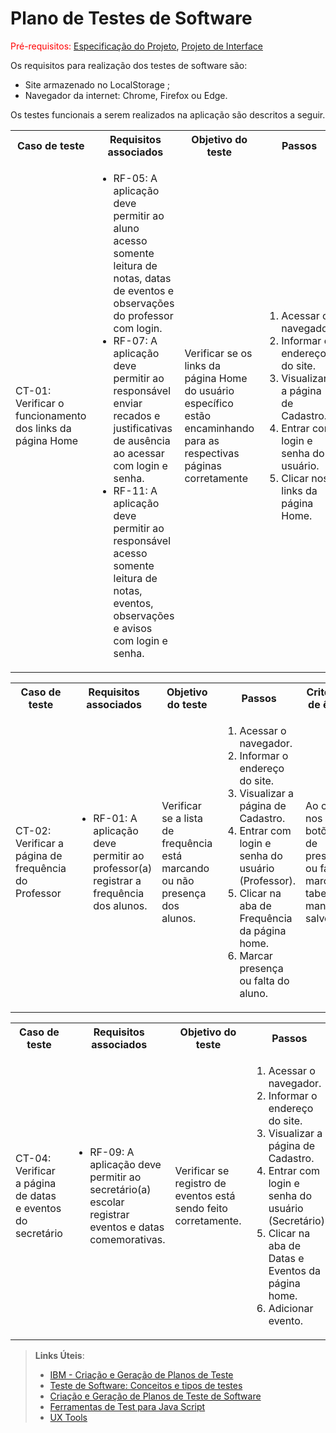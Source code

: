 # Plano de Testes de Software

<span style="color:red">Pré-requisitos: <a href="https://github.com/ICEI-PUC-Minas-PMV-ADS/pmv-ads-2024-1-e1-proj-web-t5-pmv-ads-2024-1-e1-projedusync/blob/main/documentos/02-Especifica%C3%A7%C3%A3o%20do%20Projeto.md"> Especificação do Projeto</a></span>, <a href="https://github.com/ICEI-PUC-Minas-PMV-ADS/pmv-ads-2024-1-e1-proj-web-t5-pmv-ads-2024-1-e1-projedusync/blob/main/documentos/04-Projeto%20de%20Interface.md"> Projeto de Interface</a>

Os requisitos para realização dos testes de software são:
<ul><li>Site armazenado no LocalStorage ;</li>
<li>Navegador da internet: Chrome, Firefox ou Edge.</li>
</ul>

Os testes funcionais a serem realizados na aplicação são descritos a seguir.

<table>
 <tr>
  <th>Caso de teste</th>
  <th>Requisitos associados</th>
  <th>Objetivo do teste</th>
  <th>Passos</th>
  <th>Critérios de êxito</th>
  <th>Responsável</th>
 </tr>

 <tr>
  <td>CT-01: Verificar o funcionamento dos links da página Home</td>
  <td>
   <ul>
   
   <li>RF-05: A aplicação deve permitir ao aluno acesso somente leitura de notas, datas de eventos e observações do professor com login.</li>
    <li>RF-07:	A aplicação deve permitir ao responsável enviar recados e justificativas de ausência ao acessar com login e senha.</li>
    <li>RF-11: A aplicação deve permitir ao responsável acesso somente leitura de notas, eventos, observações e avisos com login e senha.</li>
   </ul>
  </td>
  <td>Verificar se os links da página Home do usuário específico estão encaminhando para as respectivas páginas corretamente</td>
  <td>
   <ol>
    <li>Acessar o navegador.</li>
    <li>Informar o endereço do site.</li>
    <li>Visualizar a página de Cadastro.</li>
    <li>Entrar com login e senha do usuário.</li>
    <li>Clicar nos links da página Home. </li>
   </ol>
   </td>
  <td>Todos os links da página Home devem encaminhar o usuário específico para as páginas descritas.</td>
  <td>#</td>
 </tr>
</table>


<table>
 <tr>
  <th>Caso de teste</th>
  <th>Requisitos associados</th>
  <th>Objetivo do teste</th>
  <th>Passos</th>
  <th>Critérios de êxito</th>
  <th>Responsável</th>
 </tr>
 
 <tr>
  <td>CT-02: Verificar a página de frequência do Professor</td>
  <td>
   <ul>
   
   <li>RF-01: A aplicação deve permitir ao professor(a) registrar a frequência dos alunos.</li>
   
   </ul>
  </td>
  <td>Verificar se a lista de frequência está marcando ou não presença dos alunos. </td>
  <td>
   <ol>
    <li>Acessar o navegador.</li>
    <li>Informar o endereço do site.</li>
    <li>Visualizar a página de Cadastro.</li>
    <li>Entrar com login e senha do usuário (Professor).</li>
    <li> Clicar na aba de Frequência da página home.  </li>
    <li> Marcar presença ou falta do aluno. </li>
   </ol>
   </td>
  <td> Ao clicar nos botões de presença ou falta, marca na tabela e mantém salvo. </td>
  <td> Igor </td>
 </tr>
</table>

<table>
 <tr>
  <th>Caso de teste</th>
  <th>Requisitos associados</th>
  <th>Objetivo do teste</th>
  <th>Passos</th>
  <th>Critérios de êxito</th>
  <th>Responsável</th>
 </tr>
<tr>
  <td>CT-04: Verificar a página de datas e eventos do secretário</td>
  <td>
   <ul>
   
   <li>RF-09: A aplicação deve permitir ao secretário(a) escolar registrar eventos e datas comemorativas.</li>
   
   </ul>
  </td>
  <td>Verificar se registro de eventos está sendo feito corretamente. </td>
  <td>
   <ol>
    <li>Acessar o navegador.</li>
    <li>Informar o endereço do site.</li>
    <li>Visualizar a página de Cadastro.</li>
    <li>Entrar com login e senha do usuário (Secretário).</li>
    <li> Clicar na aba de Datas e Eventos da página home.  </li>
    <li> Adicionar evento. </li>
   </ol>
   </td>
  <td> Ao clicar no icone adicionar, abre uma tela para selecionar a data e um campo para inserir o evento. </td>
  <td> Suzany </td>
 </tr>
</table>





 
> **Links Úteis**:
> - [IBM - Criação e Geração de Planos de Teste](https://www.ibm.com/developerworks/br/local/rational/criacao_geracao_planos_testes_software/index.html)
> -  [Teste de Software: Conceitos e tipos de testes](https://blog.onedaytesting.com.br/teste-de-software/)
> - [Criação e Geração de Planos de Teste de Software](https://www.ibm.com/developerworks/br/local/rational/criacao_geracao_planos_testes_software/index.html)
> - [Ferramentas de Test para Java Script](https://geekflare.com/javascript-unit-testing/)
> - [UX Tools](https://uxdesign.cc/ux-user-research-and-user-testing-tools-2d339d379dc7)
